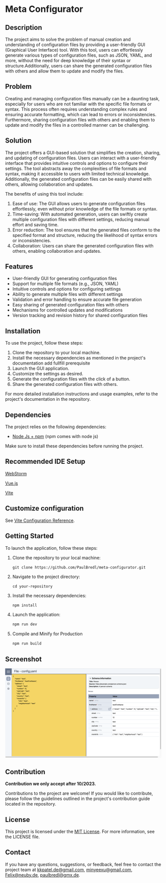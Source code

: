 # Meta Configurator
## Description
The project aims to solve the problem of manual creation and understanding of configuration files by providing a user-friendly GUI (Graphical User Interface) tool. With this tool, users can effortlessly generate various types of configuration files, such as JSON, YAML, and more, without the need for deep knowledge of their syntax or structure.Additionally, users can share the generated configuration files with others and allow them to update and modify the files.

## Problem

Creating and managing configuration files manually can be a daunting task, especially for users who are not familiar with the specific file formats or syntax. This process often requires understanding complex rules and ensuring accurate formatting, which can lead to errors or inconsistencies. Furthermore, sharing configuration files with others and enabling them to update and modify the files in a controlled manner can be challenging.

## Solution
The project offers a GUI-based solution that simplifies the creation, sharing, and updating of configuration files. Users can interact with a user-friendly interface that provides intuitive controls and options to configure their settings. The tool abstracts away the complexities of file formats and syntax, making it accessible to users with limited technical knowledge. Additionally, the generated configuration files can be easily shared with others, allowing collaboration and updates.

The benefits of using this tool include:

1. Ease of use: The GUI allows users to generate configuration files effortlessly, even without prior knowledge of the file formats or syntax.
2. Time-saving: With automated generation, users can swiftly create multiple configuration files with different settings, reducing manual effort and saving time.
3. Error reduction: The tool ensures that the generated files conform to the specified format and structure, reducing the likelihood of syntax errors or inconsistencies.
4. Collaboration: Users can share the generated configuration files with others, enabling collaboration and updates.

## Features

- User-friendly GUI for generating configuration files
- Support for multiple file formats (e.g., JSON, YAML)
- Intuitive controls and options for configuring settings
- Ability to generate multiple files with different settings
- Validation and error handling to ensure accurate file generation
- Easy sharing of generated configuration files with others
- Mechanisms for controlled updates and modifications
- Version tracking and revision history for shared configuration files

## Installation

To use the project, follow these steps:

1. Clone the repository to your local machine.
2. Install the necessary dependencies as mentioned in the project's documentation add fullfill prerequisite
3. Launch the GUI application.
4. Customize the settings as desired.
5. Generate the configuration files with the click of a button.
6. Share the generated configuration files with others.

For more detailed installation instructions and usage examples, refer to the project's documentation in the repository.

## Dependencies

The project relies on the following dependencies:

- [Node Js + npm](https://nodejs.org/en/download/) (npm comes with node js)


Make sure to install these dependencies before running the project.

## Recommended IDE Setup

[WebStorm](https://www.jetbrains.com/webstorm/download/)

[Vue.js](https://cli.vuejs.org/guide/installation.html)

[Vite](https://v3.ru.vuejs.org/guide/installation.html)


## Customize configuration

See [Vite Configuration Reference](https://vitejs.dev/config/).

## Getting Started

To launch the application, follow these steps:

1. Clone the repository to your local machine:
   ```shell
   git clone https://github.com/PaulBredl/meta-configurator.git
2. Navigate to the project directory:
    ```shell
   cd your-repository
3. Install the necessary dependencies:
   ```sh
   npm install
   ```
4. Launch the application:
   ```sh
   npm run dev
   ```
5. Compile and Minify for Production
   ```sh
   npm run build
   ```
## Screenshot

![Screenshot 1](public/pictures/GUI_SS.png)

## Contribution
**Contribution we only accept after 10/2023.**

Contributions to the project are welcome! If you would like to contribute, please follow the guidelines outlined in the project's contribution guide located in the repository.

## License
This project is licensed under the [MIT License](LICENSE).
For more information, see the LICENSE file.

## Contact

If you have any questions, suggestions, or feedback, feel free to contact the project team at 
[kkpatel.de@gmail.com](mailto:contact@example.com),
[minyeexu@gmail.com](mailto:contact@example.com), [Felix@neuby.de](mailto:contact@example.com), 
[paulbredl@gmx.de](mailto:contact@example.com).




